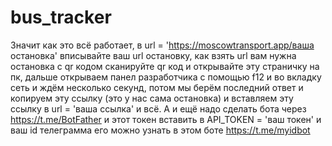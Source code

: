 # bus_tracker
Значит как это всё работает, в url = 'https://moscowtransport.app/ваша остановка' вписывайте ваш url остановку, как взять url вам нужна остановка с qr кодом сканируйте qr код и открывайте эту страничку на пк, дальше открываем панел разработчика с помощью f12 и во вкладку сеть и ждём несколько секунд, потом мы берём последний ответ и копируем эту ссылку (это у нас сама остановка) и вставляем эту ссылку в url = 'ваша ссылка' и всё. А и ещё надо сделать бота через https://t.me/BotFather и этот токен вставить в API_TOKEN = 'ваш токен' и ваш id телеграмма его можно узнать в этом боте https://t.me/myidbot
